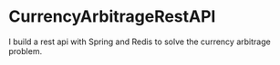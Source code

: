 # CurrencyArbitrageRestAPI
I build a rest api with Spring and Redis to solve the currency arbitrage problem.

